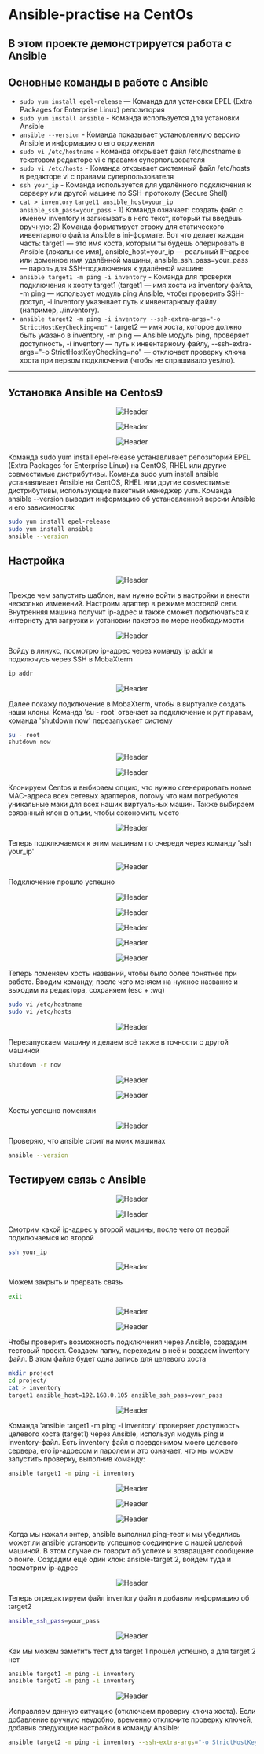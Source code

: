 # Ansible-practise на CentOs

В этом проекте демонстрируется работа с Ansible
---

## Основные команды в работе с Ansible

- `sudo yum install epel-release` — Команда для установки EPEL (Extra Packages for Enterprise Linux) репозитория
- `sudo yum install ansible` - Команда используется для установки Ansible
- `ansible --version` - Команда показывает установленную версию Ansible и информацию о его окружении
- `sudo vi /etc/hostname` - Команда открывает файл /etc/hostname в текстовом редакторе vi с правами суперпользователя
- `sudo vi /etc/hosts` - Команда открывает системный файл /etc/hosts в редакторе vi с правами суперпользователя
- `ssh your_ip` - Команда используется для удалённого подключения к серверу или другой машине по SSH-протоколу (Secure Shell) 
- `cat > inventory` `target1 ansible_host=your_ip ansible_ssh_pass=your_pass` - 1) Команда означает: создать файл с именем inventory и записывать в него текст, который ты введёшь вручную; 2) Команда форматирует строку для статического инвентарного файла Ansible в ini-формате. Вот что делает каждая часть: target1 — это имя хоста, которым ты будешь оперировать в Ansible (локальное имя), ansible_host=your_ip — реальный IP-адрес или доменное имя удалённой машины, ansible_ssh_pass=your_pass — пароль для SSH-подключения к удалённой машине
- `ansible target1 -m ping -i inventory` - Команда для проверки подключения к хосту target1 (target1 — имя хоста из inventory файла, -m ping — использует модуль ping Ansible, чтобы проверить SSH-доступ, -i inventory указывает путь к инвентарному файлу (например, ./inventory).
- `ansible target2 -m ping -i inventory --ssh-extra-args="-o StrictHostKeyChecking=no"` - target2 — имя хоста, которое должно быть указано в inventory, -m ping — Ansible модуль ping, проверяет доступность, -i inventory — путь к инвентарному файлу, --ssh-extra-args="-o StrictHostKeyChecking=no" — отключает проверку ключа хоста при первом подключении (чтобы не спрашивало yes/no).
---

## Установка Ansible на Centos9

<p align="center">
  <img src="https://github.com/exeleron07/ansible-practice/blob/fcb390092d48468490d85d98b508acc69ac6ad48/img/1.png" alt="Header">
</p>
<p align="center">
  <img src="https://github.com/exeleron07/ansible-practice/blob/fcb390092d48468490d85d98b508acc69ac6ad48/img/2.png" alt="Header">
</p>
<p align="center">
  <img src="https://github.com/exeleron07/ansible-practice/blob/fcb390092d48468490d85d98b508acc69ac6ad48/img/3.png" alt="Header">
</p>

Команда sudo yum install epel-release устанавливает репозиторий EPEL (Extra Packages for Enterprise Linux) на CentOS, RHEL или другие совместимые дистрибутивы. Команда sudo yum install ansible устанавливает Ansible на CentOS, RHEL или другие совместимые дистрибутивы, использующие пакетный менеджер yum. Команда ansible --version выводит информацию об установленной версии Ansible и его зависимостях

```bash
sudo yum install epel-release
sudo yum install ansible
ansible --version
```

## Настройка

<p align="center">
  <img src="https://github.com/exeleron07/ansible-practice/blob/85584da117e0d5a8206295c4a7f59accea823e8f/img/4.png" alt="Header">
</p>

Прежде чем запустить шаблон, нам нужно войти в настройки и внести несколько изменений. Настроим адаптер в режиме мостовой сети. Внутренняя машина получит ip-адрес и также сможет подключаться к интернету для загрузки и установки пакетов по мере необходимости

<p align="center">
  <img src="https://github.com/exeleron07/ansible-practice/blob/9d191e7f2f6fe373b2686e656b39a1495e1f276e/img/5.png" alt="Header">
</p>

Войду в линукс, посмотрю ip-адрес через команду ip addr и подключусь через SSH в MobaXterm

```bash
ip addr
```

<p align="center">
  <img src="https://github.com/exeleron07/ansible-practice/blob/9d191e7f2f6fe373b2686e656b39a1495e1f276e/img/6.png" alt="Header">
</p>

Далее покажу подключение в MobaXterm, чтобы в виртуалке создать наши клоны. Команда 'su - root' отвечает за подключение к рут правам, команда 'shutdown now' перезапускает систему

```bash
su - root
shutdown now
```

<p align="center">
  <img src="https://github.com/exeleron07/ansible-practice/blob/9d191e7f2f6fe373b2686e656b39a1495e1f276e/img/7.png" alt="Header">
</p>
<p align="center">
  <img src="https://github.com/exeleron07/ansible-practice/blob/da03bab488523f6cf2f76be1be1ce9c95fca2558/img/8.png" alt="Header">
</p>

Клонируем Centos и выбираем опцию, что нужно сгенерировать новые MAC-адреса всех сетевых адаптеров, потому что нам потребуются уникальные маки для всех наших виртуальных машин. Также выбираем связанный клон в опции, чтобы сэкономить место

<p align="center">
  <img src="https://github.com/exeleron07/ansible-practice/blob/58d2752cee3f004a2cfc14a934542515f971fef6/img/9.png" alt="Header">
</p>

Теперь подключаемся к этим машинам по очереди через команду 'ssh your_ip'

<p align="center">
  <img src="https://github.com/exeleron07/ansible-practice/blob/58d2752cee3f004a2cfc14a934542515f971fef6/img/10.png" alt="Header">
</p>

Подключение прошло успешно 

<p align="center">
  <img src="https://github.com/exeleron07/ansible-practice/blob/58d2752cee3f004a2cfc14a934542515f971fef6/img/11.png" alt="Header">
</p>
<p align="center">
  <img src="https://github.com/exeleron07/ansible-practice/blob/58d2752cee3f004a2cfc14a934542515f971fef6/img/12.png" alt="Header">
</p>
<p align="center">
  <img src="https://github.com/exeleron07/ansible-practice/blob/58d2752cee3f004a2cfc14a934542515f971fef6/img/13.png" alt="Header">
</p>
<p align="center">
  <img src="https://github.com/exeleron07/ansible-practice/blob/58d2752cee3f004a2cfc14a934542515f971fef6/img/14.png" alt="Header">
</p>
<p align="center">
  <img src="https://github.com/exeleron07/ansible-practice/blob/58d2752cee3f004a2cfc14a934542515f971fef6/img/15.png" alt="Header">
</p>

Теперь поменяем хосты названий, чтобы было более понятнее при работе. Вводим команду, после чего меняем на нужное название и выходим из редактора, сохраняем (esc + :wq)

```bash
sudo vi /etc/hostname
sudo vi /etc/hosts
```
<p align="center">
  <img src="https://github.com/exeleron07/ansible-practice/blob/0ea35bedf61921d11a81934734ed59f0b0b909e0/img/16.png" alt="Header">
</p>

Перезапускаем машину и делаем всё также в точности с другой машиной 

```bash
shutdown -r now
```

<p align="center">
  <img src="https://github.com/exeleron07/ansible-practice/blob/0ea35bedf61921d11a81934734ed59f0b0b909e0/img/17.png" alt="Header">
</p>
<p align="center">
  <img src="https://github.com/exeleron07/ansible-practice/blob/0ea35bedf61921d11a81934734ed59f0b0b909e0/img/18.png" alt="Header">
</p>

Хосты успешно поменяли

<p align="center">
  <img src="https://github.com/exeleron07/ansible-practice/blob/0ea35bedf61921d11a81934734ed59f0b0b909e0/img/19.png" alt="Header">
</p>

Проверяю, что ansible стоит на моих машинах

```bash
ansible --version
```
## Тестируем связь с Ansible 

<p align="center">
  <img src="https://github.com/exeleron07/ansible-practice/blob/e1e2c2ac5bd5247870bade31c5a216aed8ed923e/img/20.png" alt="Header">
</p>
<p align="center">
  <img src="https://github.com/exeleron07/ansible-practice/blob/e1e2c2ac5bd5247870bade31c5a216aed8ed923e/img/21.png" alt="Header">
</p>

Смотрим какой ip-адрес у второй машины, после чего от первой подключаемся ко второй

```bash
ssh your_ip
```

<p align="center">
  <img src="https://github.com/exeleron07/ansible-practice/blob/e1e2c2ac5bd5247870bade31c5a216aed8ed923e/img/22.png" alt="Header">
</p>

Можем закрыть и прервать связь

```bash
exit
```

<p align="center">
  <img src="https://github.com/exeleron07/ansible-practice/blob/d6620b394dfc928a350e0384ef057be04593a811/img/23.png" alt="Header">
</p>
<p align="center">
  <img src="https://github.com/exeleron07/ansible-practice/blob/d6620b394dfc928a350e0384ef057be04593a811/img/24.png" alt="Header">
</p>

Чтобы проверить возможность подключения через Ansible, создадим тестовый проект. Создаем папку, переходим в неё и создаем inventory файл. В этом файле будет одна запись для целевого хоста

```bash
mkdir project
cd project/
cat > inventory
target1 ansible_host=192.168.0.105 ansible_ssh_pass=your_pass
```

<p align="center">
  <img src="https://github.com/exeleron07/ansible-practice/blob/e76cb953c6b11453dc0c88bab46ec1e176a6f094/img/25.png" alt="Header">
</p>

Команда 'ansible target1 -m ping -i inventory' проверяет доступность целевого хоста (target1) через Ansible, используя модуль ping и inventory-файл. Есть inventory файл с псевдонимом моего целевого сервера, его ip-адресом и паролем и это означает, что мы можем запустить проверку, выполнив команду:

```bash
ansible target1 -m ping -i inventory
```

<p align="center">
  <img src="https://github.com/exeleron07/ansible-practice/blob/e76cb953c6b11453dc0c88bab46ec1e176a6f094/img/26.png" alt="Header">
</p>
<p align="center">
  <img src="https://github.com/exeleron07/ansible-practice/blob/e76cb953c6b11453dc0c88bab46ec1e176a6f094/img/27.png" alt="Header">
</p>
<p align="center">
  <img src="https://github.com/exeleron07/ansible-practice/blob/e76cb953c6b11453dc0c88bab46ec1e176a6f094/img/28.png" alt="Header">
</p>

Когда мы нажали энтер, ansible выполнил ping-тест и мы убедились может ли ansible установить успешное соединение с нашей целевой машиной. В этом случае он говорит об успехе и возвращает сообщение о понге.
Создадим ещё один клон: ansible-target 2, войдем туда и посмотрим ip-адрес

<p align="center">
  <img src="https://github.com/exeleron07/ansible-practice/blob/e76cb953c6b11453dc0c88bab46ec1e176a6f094/img/29.png" alt="Header">
</p>

Теперь отредактируем файл inventory файл и добавим информацию об target2

```bash
ansible_ssh_pass=your_pass
```

<p align="center">
  <img src="https://github.com/exeleron07/ansible-practice/blob/e76cb953c6b11453dc0c88bab46ec1e176a6f094/img/30.png" alt="Header">
</p>

Как мы можем заметить тест для target 1 прошёл успешно, а для target 2 нет

```bash
ansible target1 -m ping -i inventory
ansible target2 -m ping -i inventory
```

<p align="center">
  <img src="https://github.com/exeleron07/ansible-practice/blob/e76cb953c6b11453dc0c88bab46ec1e176a6f094/img/31.png" alt="Header">
</p>

Исправляем данную ситуацию (отключаем проверку ключа хоста). Если добавление вручную неудобно, временно отключите проверку ключей, добавив следующие настройки в команду Ansible:

```bash
ansible target2 -m ping -i inventory --ssh-extra-args="-o StrictHostKeyChecking=no
```










